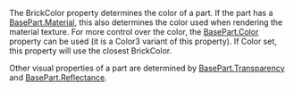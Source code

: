 The BrickColor property determines the color of a part. If the part has a [BasePart.Material](https://developer.roblox.com/api-reference/property/BasePart/Material), this also determines the color used when rendering the material texture. For more control over the color, the [BasePart.Color](https://developer.roblox.com/api-reference/property/BasePart/Color) property can be used (it is a Color3 variant of this property). If Color set, this property will use the closest BrickColor.

Other visual properties of a part are determined by [BasePart.Transparency](https://developer.roblox.com/api-reference/property/BasePart/Transparency) and [BasePart.Reflectance](https://developer.roblox.com/api-reference/property/BasePart/Reflectance).